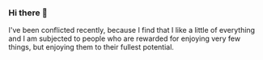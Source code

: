 ### Hi there 👋

I've been conflicted recently, because I find that I like a little of everything and I am subjected to people who are rewarded for enjoying very few things, but enjoying them to their fullest potential.

<!--
**AalexxJjamess/AalexxJjamess** is a ✨ _special_ ✨ repository because its `README.md` (this file) appears on your GitHub profile.

Here are some ideas to get you started:

- 🔭 I’m currently working on ...
- 🌱 I’m currently learning ... 
- 👯 I’m looking to collaborate on ...
- 🤔 I’m looking for help with ...
- 💬 Ask me about ... 
- 📫 How to reach me: ...
- 😄 Pronouns: ... He/Him
- ⚡ Fun fact: ...
-->
